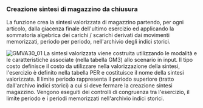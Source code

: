 ### Creazione sintesi di magazzino da chiusura
La funzione crea la sintesi valorizzata di magazzino partendo, per ogni articolo, dalla giacenza finale dell'ultimo esercizio ed applicando la sommatoria algebrica dei carichi / scarichi derivati dai movimenti memorizzati, periodo per periodo, nell'archivio degli indici storici.

![GMVA30_01](http://localhost:3000/immagini/MBDOC_OGG-P_GMVA30/GMVA30_01.png)
La sintesi valorizzata viene costruita utilizzando le modalità e le caratteristiche associate (nella tabella GM3) allo scenario in input.
Il tipo costo definisce il costo da utilizzare nella valorizzazione della sintesi, l'esercizio è definito nella tabella PER e costituisce il nome della sintesi valorizzata.
Il limite periodo rappresenta il periodo superiore (tratto dall'archivo indici storici) a cui si deve fermare la creazione sintesi magazzino.
Vengono eseguiti dei controlli di congruenza tra l'esercizio, il limite periodo e i periodi memorizzati nell'archivio indici storici.
